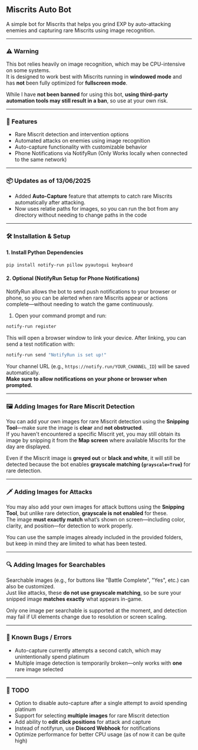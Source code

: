## Miscrits Auto Bot

A simple bot for Miscrits that helps you grind EXP by auto-attacking enemies and capturing rare Miscrits using image recognition.

---

### ⚠️ Warning

This bot relies heavily on image recognition, which may be CPU-intensive on some systems.  
It is designed to work best with Miscrits running in **windowed mode** and has **not** been fully optimized for **fullscreen mode**.  

While I have **not been banned** for using this bot, **using third-party automation tools may still result in a ban**, so use at your own risk.

---

### 🚀 Features

- Rare Miscrit detection and intervention options
- Automated attacks on enemies using image recognition
- Auto-capture functionality with customizable behavior  
- Phone Notifications via NotifyRun (Only Works locally when connected to the same network)

---

### 📦 Updates as of 13/06/2025

- Added **Auto-Capture** feature that attempts to catch rare Miscrits automatically after attacking.
- Now uses relatie paths for images, so you can run the bot from any directory without needing to change paths in the code

---

### 🛠️ Installation & Setup

#### 1. Install Python Dependencies

```bash
pip install notify-run pillow pyautogui keyboard
```

#### 2. Optional (NotifyRun Setup for Phone Notifications)

NotifyRun allows the bot to send push notifications to your browser or phone, so you can be alerted when rare Miscrits appear or actions complete—without needing to watch the game continuously.

1. Open your command prompt and run:

```bash
notify-run register
```

This will open a browser window to link your device. After linking, you can send a test notification with:

```bash
notify-run send "NotifyRun is set up!"
```

Your channel URL (e.g., `https://notify.run/YOUR_CHANNEL_ID`) will be saved automatically.  
**Make sure to allow notifications on your phone or browser when prompted.**

---

### 🖼️ Adding Images for Rare Miscrit Detection

You can add your own images for rare Miscrit detection using the **Snipping Tool**—make sure the image is **clear** and **not obstructed**.  
If you haven't encountered a specific Miscrit yet, you may still obtain its image by snipping it from the **Map screen** where available Miscrits for the day are displayed.

Even if the Miscrit image is **greyed out** or **black and white**, it will still be detected because the bot enables **grayscale matching (`grayscale=True`)** for rare detection.

---

### 🗡️ Adding Images for Attacks

You may also add your own images for attack buttons using the **Snipping Tool**, but unlike rare detection, **grayscale is not enabled** for these.  
The image **must exactly match** what’s shown on screen—including color, clarity, and position—for detection to work properly.

You can use the sample images already included in the provided folders, but keep in mind they are limited to what has been tested.

---

### 🔍 Adding Images for Searchables

Searchable images (e.g., for buttons like "Battle Complete", "Yes", etc.) can also be customized.  
Just like attacks, these **do not use grayscale matching**, so be sure your snipped image **matches exactly** what appears in-game.  

Only one image per searchable is supported at the moment, and detection may fail if UI elements change due to resolution or screen scaling.

---

### 🐛 Known Bugs / Errors

- Auto-capture currently attempts a second catch, which may unintentionally spend platinum  
- Multiple image detection is temporarily broken—only works with **one** rare image selected  

---

### 📝 TODO

- Option to disable auto-capture after a single attempt to avoid spending platinum  
- Support for selecting **multiple images** for rare Miscrit detection  
- Add ability to **edit click positions** for attack and capture
- Instead of notifyrun, use **Discord Webhook** for notifications
- Optimize performance for better CPU usage (as of now it can be quite high)
